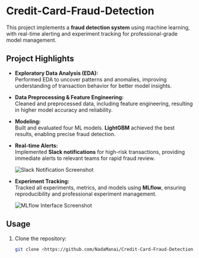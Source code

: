 # Credit-Card-Fraud-Detection

This project implements a **fraud detection system** using machine learning, with real-time alerting and experiment tracking for professional-grade model management.

## Project Highlights

- **Exploratory Data Analysis (EDA):**  
  Performed EDA to uncover patterns and anomalies, improving understanding of transaction behavior for better model insights.

- **Data Preprocessing & Feature Engineering:**  
  Cleaned and preprocessed data, including feature engineering, resulting in higher model accuracy and reliability.

- **Modeling:**  
  Built and evaluated four ML models. **LightGBM** achieved the best results, enabling precise fraud detection.

- **Real-time Alerts:**  
  Implemented **Slack notifications** for high-risk transactions, providing immediate alerts to relevant teams for rapid fraud review.  

  ![Slack Notification Screenshot](C:/Users/Mega-Pc/Freelance/CreditCardFraudDetection/images/slack_notif.png)

- **Experiment Tracking:**  
  Tracked all experiments, metrics, and models using **MLflow**, ensuring reproducibility and professional experiment management.  

  ![MLflow Interface Screenshot](C:/Users/Mega-Pc/Freelance/CreditCardFraudDetection/images/mlflow.png)

## Usage

1. Clone the repository:  
   ```bash
   git clone <https://github.com/NadaManai/Credit-Card-Fraud-Detection.git>
